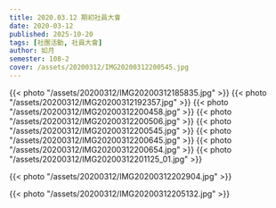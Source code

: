 ```yaml
---
title: 2020.03.12 期初社員大會
date: 2020-03-12
published: 2025-10-20
tags: [社團活動, 社員大會]
author: 如月
semester: 108-2
cover: /assets/20200312/IMG20200312200545.jpg
---
```


{{< photo "/assets/20200312/IMG20200312185835.jpg" >}}
{{< photo "/assets/20200312/IMG20200312192357.jpg" >}}
{{< photo "/assets/20200312/IMG20200312200458.jpg" >}}
{{< photo "/assets/20200312/IMG20200312200506.jpg" >}}
{{< photo "/assets/20200312/IMG20200312200545.jpg" >}}
{{< photo "/assets/20200312/IMG20200312200645.jpg" >}}
{{< photo "/assets/20200312/IMG20200312200654.jpg" >}}
{{< photo "/assets/20200312/IMG20200312201125_01.jpg" >}}

{{< photo "/assets/20200312/IMG20200312202904.jpg" >}}

{{< photo "/assets/20200312/IMG20200312205132.jpg" >}}
